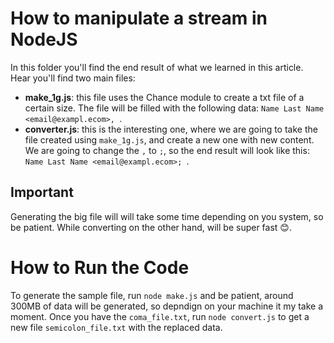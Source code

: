 # How to manipulate a stream in NodeJS

In this folder you'll find the end result of what we learned in this article. Hear you'll find two main files:

- **make_1g.js**: this file uses the Chance module to create a txt file of a certain size. The file will be filled with the following data: `Name Last Name <email@exampl.ecom>, `.
- **converter.js**: this is the interesting one, where we are going to take the file created using `make_1g.js`, and create a new one with new content. We are going to change the `,` to `;`, so the end result will look like this: `Name Last Name <email@exampl.ecom>; `.

## Important

Generating the big file will will take some time depending on you system, so be patient. While converting on the other hand, will be super fast 😊.

# How to Run the Code

To generate the sample file, run `node make.js` and be patient, around 300MB of data will be generated, so depndign on your machine it my take a moment. Once you have the `coma_file.txt`, run `node convert.js` to get a new file `semicolon_file.txt` with the replaced data.